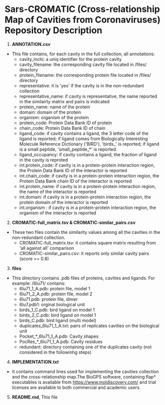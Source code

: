 # Sars-CROMATIC (Cross-relationship Map of Cavities from Coronaviruses) Repository Description #

1. **ANNOTATION.csv** 
  - This file contains, for each cavity in the full collection, all annotations:
     - cavity_inchi: a uniq identifier for the protein cavity
     - cavity_filename: the corresponding cavity file located in /files/ directory
     - protein_filename: the corresponding protein file located in /files/ directory
     - representative: it is 'yes' if the cavity is in the non-redundant collection
     - representative_name: if cavity is representative, the name reported in the similairty matrix and pairs is indicated
     - protein_name: name of the protein 
     - domain: domain of the protein
     - organism: organism of the protein
     - protein_code: Protein Data Bank ID of protein
     - chain_code: Protein Data Bank ID of chain
     - ligand_code: if cavity contains a ligand, the 3 letter code of the ligand is reported; if ligand comes from Biologically Interesting Molecule Reference Dictionary ('BIRD'), 'birds_' is reported; if ligand is a small peptide, 'small_peptide_*' is reported.
     - ligand_occupancy: if cavity contains a ligand, the fraction of ligand in the cavity is reproted
     - int.protein_code: if cavity is in a protein-protein interaction region, the Protein Data Bank ID of the interactor is reported
     - int.chain_code: if cavity is in a protein-protein interaction region, the Protein Data Bank chain ID of the interactor is reported
     - int.protein_name: if cavity is in a protein-protein interaction region, the name of the interactor is reported
     - int.domain: if cavity is in a protein-protein interaction region, the protein domain of the interactor is reported
     - int.organism : if cavity is in a protein-protein interaction region, the organism of the interactor is reported

2. **CROMATIC-full_matrix.tsv & CROMATIC-similar_pairs.csv**
 - These two files contain the similarity values among all the cavities in the non-redundant collection. 
   - CROMATIC-full_matrix.tsv: it contains square matrix resulting from 'all against all' comparison
   - CROMATIC-similar_pairs.csv: it reports only similar cavity pairs (score >= 0.8)

3. **files**
 - This directory contains .pdb files of proteins, cavities and ligands. For example: /6lu71/ contains:
    - 6lu71_1_A.pdb: protein file, model 1       
    - 6lu71_2_A.pdb: protein file, model 2  
    - 6lu71.pdb: protein file, dimer
    - 6lu7.pdb1: orginal biological unit
    - birds_1_C.pdb: bird ligand on model 1 
    - birds_2_C.pdb: bird ligand on model 1 
    - birds_C.pdb: bird ligand (multi model)
    - duplicates_6lu71_1_A.txt: pairs of replicates cavities on the biological unit
    - Pocket_*_6lu71_1_A.pdb: Cavity shapes
    - PocRes_*_6lu71_1_A.pdb: Cavity residues
    - redundant: directory containing one of the duplicates cavity (not considered in the followinhg steps)

4. **IMPLEMENTATION.txt**
- It contains command lines used for implementing the cavities collection and the cross-relationship map.The BioGPS software, containing flap* executables is available from https://www.moldiscovery.com/ and trial licenses are available to both commercial and academic users.

5. **README.md**, This file
